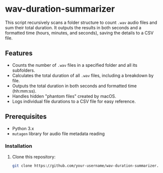 # wav-duration-summarizer
This script recursively scans a folder structure to count `.wav` audio files and sum their total duration. It outputs the results in both seconds and a formatted time (hours, minutes, and seconds), saving the details to a CSV file.

## Features

- Counts the number of `.wav` files in a specified folder and all its subfolders.
- Calculates the total duration of all `.wav` files, including a breakdown by file.
- Outputs the total duration in both seconds and formatted time (hh:mm:ss).
- Handles hidden "phantom files" created by macOS.
- Logs individual file durations to a CSV file for easy reference.

## Prerequisites

- Python 3.x
- `mutagen` library for audio file metadata reading

### Installation

1. Clone this repository:
   ```bash
   git clone https://github.com/your-username/wav-duration-summarizer.git
